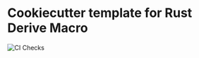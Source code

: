 # Cookiecutter template for Rust Derive Macro

![CI Checks](https://github.com/denwong47/cookiecutter-rustderivemacro/actions/workflows/CI.yml/badge.svg?branch=main)
